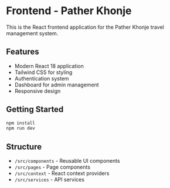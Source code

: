 # Frontend - Pather Khonje

This is the React frontend application for the Pather Khonje travel management system.

## Features
- Modern React 18 application
- Tailwind CSS for styling
- Authentication system
- Dashboard for admin management
- Responsive design

## Getting Started
```bash
npm install
npm run dev
```

## Structure
- `/src/components` - Reusable UI components
- `/src/pages` - Page components
- `/src/context` - React context providers
- `/src/services` - API services
